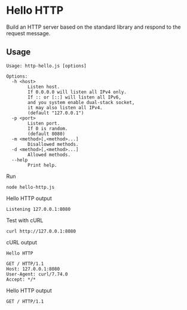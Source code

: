 # Hello HTTP

Build an HTTP server based on the standard library and respond to the request message.

## Usage

```text
Usage: http-hello.js [options]

Options:
  -h <host>
        Listen host.
        If 0.0.0.0 will listen all IPv4 only.
        If :: or [::] will listen all IPv6,
        and you system enable dual-stack socket,
        it may also listen all IPv4.
        (default "127.0.0.1")
  -p <port>
        Listen port.
        If 0 is random.
        (default 8080)
  -m <method>[,<method>...]
        Disallowed methods.
  -d <method>[,<method>...]
        Allowed methods.
  --help
        Print help.
```

Run

```shell
node hello-http.js
```

Hello HTTP output

```text
Listening 127.0.0.1:8080
```

Test with cURL

```shell
curl http://127.0.0.1:8080
```

cURL output

```text
Hello HTTP

GET / HTTP/1.1
Host: 127.0.0.1:8080
User-Agent: curl/7.74.0
Accept: */*

```

Hello HTTP output

```text
GET / HTTP/1.1
```
